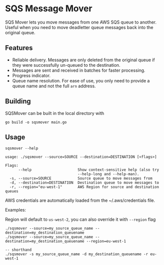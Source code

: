 # SQS Message Mover
SQS Mover lets you move messages from one AWS SQS queue to another. Useful when you need
to move deadletter queue messages back into the original queue.

## Features

* Reliable delivery. Messages are only deleted from the original queue if they 
were successfully un-queued to the destination.
* Messages are sent and received in batches for faster processing.
* Progress indicator.
* Queue name resolution. For ease of use, you only need to provide a queue name and not the full `arn` address. 

## Building

SQSMover can be built in the local directory with

```
go build -o sqsmover main.go
```

## Usage

```
sqsmover --help

usage: ./sqsmover --source=SOURCE --destination=DESTINATION [<flags>]

Flags:
      --help                     Show context-sensitive help (also try
                                 --help-long and --help-man).
  -s, --source=SOURCE            Source queue to move messages from
  -d, --destination=DESTINATION  Destination queue to move messages to
  -r, --region="eu-west-1"       AWS Region for source and destination queues
```

AWS credentials are automatically loaded from the ~/.aws/credentials file.

Examples:

Region will default to `us-west-2`, you can also override it with `--region` flag

```
./sqsmover --source=my_source_queue_name --destination=my_destination_queuename
./sqsmover --source=my_source_queue_name --destination=my_destination_queuename --region=eu-west-1

-- shorthand
./sqsmover -s my_source_queue_name -d my_destination_queuename -r eu-west-1
```



